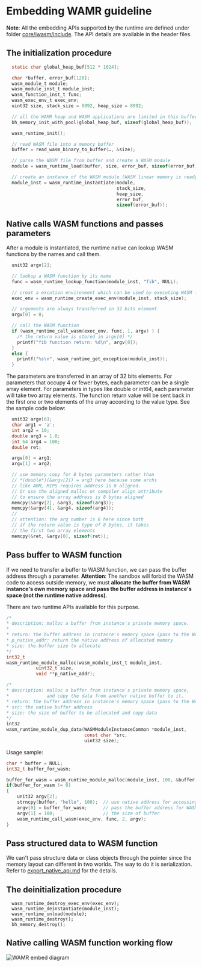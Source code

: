 Embedding WAMR guideline
=====================================


**Note**: All the embedding APIs supported by the runtime are defined under folder [core/iwasm/include](../core/iwasm/include). The API details are available in the header files.

## The initialization procedure



``` C
  static char global_heap_buf[512 * 1024];

  char *buffer, error_buf[128];
  wasm_module_t module;
  wasm_module_inst_t module_inst;
  wasm_function_inst_t func;
  wasm_exec_env_t exec_env;
  uint32 size, stack_size = 8092, heap_size = 8092;

  // all the WAMR heap and WASM applications are limited in this buffer
  bh_memory_init_with_pool(global_heap_buf, sizeof(global_heap_buf));

  wasm_runtime_init();

  // read WASM file into a memory buffer
  buffer = read_wasm_binary_to_buffer(…, &size);

  // parse the WASM file from buffer and create a WASM module
  module = wasm_runtime_load(buffer, size, error_buf, sizeof(error_buf));

  // create an instance of the WASM module (WASM linear memory is ready)
  module_inst = wasm_runtime_instantiate(module,
                                         stack_size,
                                         heap_size,
                                         error_buf,
                                         sizeof(error_buf));
```





## Native calls WASM functions and passes parameters

After a module is instantiated, the runtime native can lookup WASM functions by the names and call them.

```c
  unit32 argv[2];

  // lookup a WASM function by its name
  func = wasm_runtime_lookup_function(module_inst, "fib", NULL);

  // creat a excution environment which can be used by executing WASM functions
  exec_env = wasm_runtime_create_exec_env(module_inst, stack_size);

  // arguments are always transferred in 32 bits element
  argv[0] = 8;

  // call the WASM function
  if (wasm_runtime_call_wasm(exec_env, func, 1, argv) ) {
    /* the return value is stored in argv[0] */
    printf("fib function return: %d\n", argv[0]);
  }
  else {
    printf("%s\n", wasm_runtime_get_exception(module_inst));
  }
```



The parameters are transferred in an array of 32 bits elements. For parameters that occupy 4 or fewer bytes, each parameter can be a single array element. For parameters in types like double or int64, each parameter will take two array elements. The function return value will be sent back in the first one or two elements of the array according to the value type. See the sample code below:

```c
  unit32 argv[6];
  char arg1 = 'a';
  int arg2 = 10;
  double arg3 = 1.0;
  int 64 arg4 = 100;
  double ret;

  argv[0] = arg1;
  argv[1] = arg2;

  // use memory copy for 8 bytes parameters rather than
  // *(double*)(&argv[2]) = arg3 here because some archs
  // like ARM, MIPS requires address is 8 aligned.
  // Or use the aligned malloc or compiler align attribute
  // to ensure the array address is 8 bytes aligned
  memcpy(&argv[2], &arg3, sizeof(arg3));
  memcpy(&argv[4], &arg4, sizeof(arg4));
  //
  // attention: the arg number is 6 here since both
  // if the return value is type of 8 bytes, it takes
  // the first two array elements
  memcpy(&ret, &argv[0], sizeof(ret));

```



## Pass buffer to WASM function



If we need to transfer a buffer to WASM function, we can pass the buffer address through a parameter. **Attention**: The sandbox will forbid the WASM code to access outside memory, we must **allocate the buffer from WASM instance's own memory space and pass the buffer address in instance's space (not the runtime native address)**.



There are two runtime APIs available for this purpose.

```c
/*
* description: malloc a buffer from instance's private memory space.
*
* return: the buffer address in instance's memory space (pass to the WASM funciton)
* p_native_addr: return the native address of allocated memory
* size: the buffer size to allocate
*/
int32_t
wasm_runtime_module_malloc(wasm_module_inst_t module_inst,
           uint32_t size,
           void **p_native_addr);

/*
* description: malloc a buffer from instance's private memory space,
*              and copy the data from another native buffer to it.
* return: the buffer address in instance's memory space (pass to the WASM funciton)
* src: the native buffer address
* size: the size of buffer to be allocated and copy data
*/
int32
wasm_runtime_module_dup_data(WASMModuleInstanceCommon *module_inst,
                             const char *src,
                             uint32 size);
```



Usage sample:

```c
char * buffer = NULL;
int32_t buffer_for_wasm;

buffer_for_wasm = wasm_runtime_module_malloc(module_inst, 100, &buffer);
if(buffer_for_wasm != 0)
{
    unit32 argv[2];
    strncpy(buffer, "hello", 100);	// use native address for accessing in runtime
    argv[0] = buffer_for_wasm;  	// pass the buffer address for WASM space.
    argv[1] = 100;					// the size of buffer
    wasm_runtime_call_wasm(exec_env, func, 2, argv);
}

```



## Pass structured data to WASM function

We can't pass structure data or class objects through the pointer since the memory layout can different in two worlds. The way to do it is serialization. Refer to [export_native_api.md](./export_native_api.md) for the details.



## The deinitialization procedure

```
  wasm_runtime_destroy_exec_env(exec_env);
  wasm_runtime_deinstantiate(module_inst);
  wasm_runtime_unload(module);
  wasm_runtime_destroy();
  bh_memory_destroy();
```



## Native calling WASM function working flow

![WAMR embed diagram](./pics/embed.PNG "WAMR embed architecture diagram")
